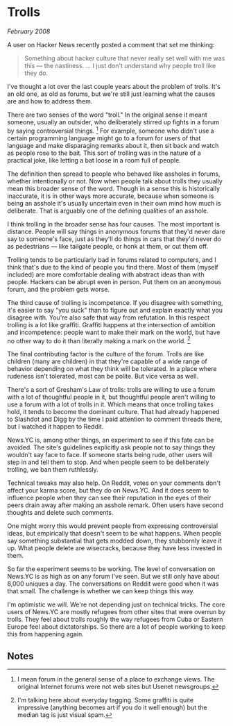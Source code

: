 # Trolls

_February 2008_

A user on Hacker News recently posted a comment that set me thinking:

> Something about hacker culture that never really set well with me was this — the nastiness. ... I just don't understand why people troll like they do.

I've thought a lot over the last couple years about the problem of trolls. It's an old one, as old as forums, but we're still just learning what the causes are and how to address them.

There are two senses of the word "troll." In the original sense it meant someone, usually an outsider, who deliberately stirred up fights in a forum by saying controversial things. [^1] For example, someone who didn't use a certain programming language might go to a forum for users of that language and make disparaging remarks about it, then sit back and watch as people rose to the bait. This sort of trolling was in the nature of a practical joke, like letting a bat loose in a room full of people.

The definition then spread to people who behaved like assholes in forums, whether intentionally or not. Now when people talk about trolls they usually mean this broader sense of the word. Though in a sense this is historically inaccurate, it is in other ways more accurate, because when someone is being an asshole it's usually uncertain even in their own mind how much is deliberate. That is arguably one of the defining qualities of an asshole.

I think trolling in the broader sense has four causes. The most important is distance. People will say things in anonymous forums that they'd never dare say to someone's face, just as they'll do things in cars that they'd never do as pedestrians — like tailgate people, or honk at them, or cut them off.

Trolling tends to be particularly bad in forums related to computers, and I think that's due to the kind of people you find there. Most of them (myself included) are more comfortable dealing with abstract ideas than with people. Hackers can be abrupt even in person. Put them on an anonymous forum, and the problem gets worse.

The third cause of trolling is incompetence. If you disagree with something, it's easier to say "you suck" than to figure out and explain exactly what you disagree with. You're also safe that way from refutation. In this respect trolling is a lot like graffiti. Graffiti happens at the intersection of ambition and incompetence: people want to make their mark on the world, but have no other way to do it than literally making a mark on the world. [^2]

The final contributing factor is the culture of the forum. Trolls are like children (many are children) in that they're capable of a wide range of behavior depending on what they think will be tolerated. In a place where rudeness isn't tolerated, most can be polite. But vice versa as well.

There's a sort of Gresham's Law of trolls: trolls are willing to use a forum with a lot of thoughtful people in it, but thoughtful people aren't willing to use a forum with a lot of trolls in it. Which means that once trolling takes hold, it tends to become the dominant culture. That had already happened to Slashdot and Digg by the time I paid attention to comment threads there, but I watched it happen to Reddit.

News.YC is, among other things, an experiment to see if this fate can be avoided. The site's guidelines explicitly ask people not to say things they wouldn't say face to face. If someone starts being rude, other users will step in and tell them to stop. And when people seem to be deliberately trolling, we ban them ruthlessly.

Technical tweaks may also help. On Reddit, votes on your comments don't affect your karma score, but they do on News.YC. And it does seem to influence people when they can see their reputation in the eyes of their peers drain away after making an asshole remark. Often users have second thoughts and delete such comments.

One might worry this would prevent people from expressing controversial ideas, but empirically that doesn't seem to be what happens. When people say something substantial that gets modded down, they stubbornly leave it up. What people delete are wisecracks, because they have less invested in them.

So far the experiment seems to be working. The level of conversation on News.YC is as high as on any forum I've seen. But we still only have about 8,000 uniques a day. The conversations on Reddit were good when it was that small. The challenge is whether we can keep things this way.

I'm optimistic we will. We're not depending just on technical tricks. The core users of News.YC are mostly refugees from other sites that were overrun by trolls. They feel about trolls roughly the way refugees from Cuba or Eastern Europe feel about dictatorships. So there are a lot of people working to keep this from happening again.

## Notes

[^1]: I mean forum in the general sense of a place to exchange views. The original Internet forums were not web sites but Usenet newsgroups.

[^2]: I'm talking here about everyday tagging. Some graffiti is quite impressive (anything becomes art if you do it well enough) but the median tag is just visual spam.